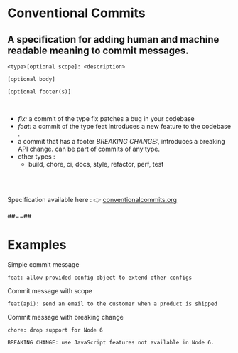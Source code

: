 <!-- .slide: -->
# Conventional Commits

## A specification for adding human and machine readable meaning to commit messages.

```
<type>[optional scope]: <description>

[optional body]

[optional footer(s)]
```

<br/>

* *fix:* a commit of the type fix patches a bug in your codebase 
* *feat:* a commit of the type feat introduces a new feature to the codebase .
* a commit that has a footer *BREAKING CHANGE:*, introduces a breaking API change. can be part of commits of any type.
* other types :
  * build, chore, ci, docs, style, refactor, perf, test

<br/><br/>

Specification available here : 👉  [conventionalcommits.org](https://www.conventionalcommits.org/)

##==##
<!-- .slide: -->  

# Examples

Simple commit message
```
feat: allow provided config object to extend other configs
```

Commit message with scope
```
feat(api): send an email to the customer when a product is shipped
```

Commit message with breaking change 
```
chore: drop support for Node 6

BREAKING CHANGE: use JavaScript features not available in Node 6.
```
